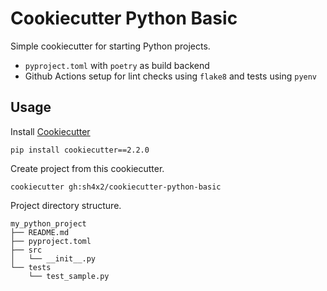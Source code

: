 # Cookiecutter Python Basic

Simple cookiecutter for starting Python projects.

 - `pyproject.toml` with `poetry` as build backend
 - Github Actions setup for lint checks using `flake8` and tests using `pyenv`

## Usage

Install [Cookiecutter](https://github.com/cookiecutter/cookiecutter)
```
pip install cookiecutter==2.2.0
```

Create project from this cookiecutter.
```
cookiecutter gh:sh4x2/cookiecutter-python-basic
```

Project directory structure.
```
my_python_project
├── README.md
├── pyproject.toml
├── src
│   └── __init__.py
└── tests
    └── test_sample.py
```
